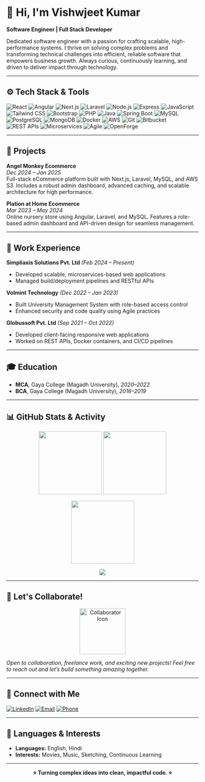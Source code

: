 # 👋 Hi, I'm Vishwjeet Kumar

**Software Engineer | Full Stack Developer**

Dedicated software engineer with a passion for crafting scalable, high-performance systems. I thrive on solving complex problems and transforming technical challenges into efficient, reliable software that empowers business growth. Always curious, continuously learning, and driven to deliver impact through technology.

---

## ⚙️ Tech Stack & Tools

![React](https://img.shields.io/badge/-React-20232A?style=for-the-badge&logo=react&logoColor=61DAFB)
![Angular](https://img.shields.io/badge/-Angular-DD0031?style=for-the-badge&logo=angular&logoColor=white)
![Next.js](https://img.shields.io/badge/-Next.js-000?style=for-the-badge&logo=nextdotjs&logoColor=white)
![Laravel](https://img.shields.io/badge/-Laravel-F55247?style=for-the-badge&logo=laravel&logoColor=white)
![Node.js](https://img.shields.io/badge/-Node.js-339933?style=for-the-badge&logo=node.js&logoColor=white)
![Express](https://img.shields.io/badge/-Express-000?style=for-the-badge&logo=express&logoColor=white)
![JavaScript](https://img.shields.io/badge/-JavaScript-F7DF1E?style=for-the-badge&logo=javascript&logoColor=black)
![Tailwind CSS](https://img.shields.io/badge/-Tailwind%20CSS-38B2AC?style=for-the-badge&logo=tailwind-css&logoColor=white)
![Bootstrap](https://img.shields.io/badge/-Bootstrap-563D7C?style=for-the-badge&logo=bootstrap&logoColor=white)
![PHP](https://img.shields.io/badge/-PHP-777BB4?style=for-the-badge&logo=php&logoColor=white)
![Java](https://img.shields.io/badge/-Java-007396?style=for-the-badge&logo=java&logoColor=white)
![Spring Boot](https://img.shields.io/badge/-Spring%20Boot-6DB33F?style=for-the-badge&logo=spring-boot&logoColor=white)
![MySQL](https://img.shields.io/badge/-MySQL-4479A1?style=for-the-badge&logo=mysql&logoColor=white)
![PostgreSQL](https://img.shields.io/badge/-PostgreSQL-336791?style=for-the-badge&logo=postgresql&logoColor=white)
![MongoDB](https://img.shields.io/badge/-MongoDB-47A248?style=for-the-badge&logo=mongodb&logoColor=white)
![Docker](https://img.shields.io/badge/-Docker-2496ED?style=for-the-badge&logo=docker&logoColor=white)
![AWS](https://img.shields.io/badge/-AWS-232F3E?style=for-the-badge&logo=amazon-aws&logoColor=white)
![Git](https://img.shields.io/badge/-Git-F05032?style=for-the-badge&logo=git&logoColor=white)
![Bitbucket](https://img.shields.io/badge/-Bitbucket-0052CC?style=for-the-badge&logo=bitbucket&logoColor=white)
![REST APIs](https://img.shields.io/badge/-REST%20APIs-6DB33F?style=for-the-badge)
![Microservices](https://img.shields.io/badge/-Microservices-FF6F00?style=for-the-badge)
![Agile](https://img.shields.io/badge/-Agile-0275d8?style=for-the-badge)
![OpenForge](https://img.shields.io/badge/-OpenForge-009688?style=for-the-badge&logo=openforge&logoColor=white)

---

## 🚀 Projects

**Angel Monkey Ecommerce**  
*Dec 2024 – Jan 2025*  
Full-stack eCommerce platform built with Next.js, Laravel, MySQL, and AWS S3. Includes a robust admin dashboard, advanced caching, and scalable architecture for high performance.

**Plation at Home Ecommerce**  
*Mar 2023 – May 2024*  
Online nursery store using Angular, Laravel, and MySQL. Features a role-based admin dashboard and API-driven design for seamless management.

---

## 💼 Work Experience

**Simpliaxis Solutions Pvt. Ltd** *(Feb 2024 – Present)*  
- Developed scalable, microservices-based web applications  
- Managed build/deployment pipelines and RESTful APIs

**Volmint Technology** *(Dec 2022 – Jan 2023)*  
- Built University Management System with role-based access control  
- Enhanced security and code quality using Agile practices

**Globussoft Pvt. Ltd** *(Sep 2021 – Oct 2022)*  
- Developed client-facing responsive web applications  
- Worked on REST APIs, Docker containers, and CI/CD pipelines

---

## 🎓 Education

- **MCA**, Gaya College (Magadh University), *2020–2022*
- **BCA**, Gaya College (Magadh University), *2016–2019*

---

## 📊 GitHub Stats & Activity

<p align="center">
  <img src="https://github-readme-stats.vercel.app/api?username=Vishwjeet9097&show_icons=true&theme=radical" height="165" />
  <img src="https://github-readme-stats.vercel.app/api/top-langs/?username=Vishwjeet9097&layout=compact&theme=radical" height="165" />
</p>
<p align="center">
  <img src="https://github-readme-streak-stats.herokuapp.com/?user=Vishwjeet9097&theme=radical" height="165" />
</p>
<p align="center">
  <img src="https://github-readme-activity-graph.vercel.app/graph?username=Vishwjeet9097&theme=tokyo-night" />
</p>

---

## 🤝 Let's Collaborate!

<p align="center">
  <img src="image1" alt="Collaborator Icon" width="120" />
</p>

*Open to collaboration, freelance work, and exciting new projects! Feel free to reach out and let’s build something amazing together.*

---

## 🔗 Connect with Me

[![LinkedIn](https://img.shields.io/badge/-LinkedIn-0A66C2?style=for-the-badge&logo=linkedin&logoColor=white)](https://www.linkedin.com/in/vishwjeet-kumar-5848711b9/)
[![Email](https://img.shields.io/badge/-Email-EA4335?style=for-the-badge&logo=gmail&logoColor=white)](mailto:info.vishwjeetkumar@gmail.com)
[![Phone](https://img.shields.io/badge/-Call%20Me-25D366?style=for-the-badge&logo=whatsapp&logoColor=white)](tel:+919097490427)

---

## 🌱 Languages & Interests

- **Languages:** English, Hindi  
- **Interests:** Movies, Music, Sketching, Continuous Learning

---

<p align="center">
  <b>⭐ Turning complex ideas into clean, impactful code. ⭐</b>
</p>
